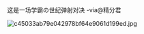 这是一场学霸の世纪弹射对决 -via@精分君

![c45033ab79e042978bf64e9061d199ed.jpg](https://wxlzmt.github.io/cdn1/ext/qw/groups/30096/c45033ab79e042978bf64e9061d199ed.jpg)

